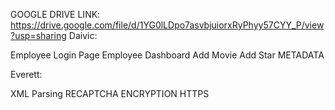 GOOGLE DRIVE LINK: https://drive.google.com/file/d/1YG0lLDpo7asvbjuiorxRyPhyy57CYY_P/view?usp=sharing
Daivic:

Employee Login Page
Employee Dashboard
Add Movie
Add Star
METADATA

Everett:

XML Parsing
RECAPTCHA
ENCRYPTION
HTTPS




